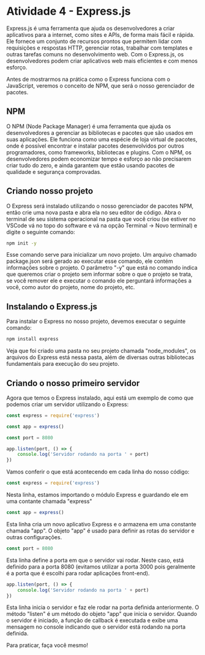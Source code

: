 # Atividade 4 - Express.js

Express.js é uma ferramenta que ajuda os desenvolvedores a criar aplicativos para a internet, como sites e APIs, de forma mais fácil e rápida. Ele fornece um conjunto de recursos prontos que permitem lidar com requisições e respostas HTTP, gerenciar rotas, trabalhar com templates e outras tarefas comuns no desenvolvimento web. Com o Express.js, os desenvolvedores podem criar aplicativos web mais eficientes e com menos esforço.

Antes de mostrarmos na prática como o Express funciona com o JavaScript, veremos o conceito de NPM, que será o nosso gerenciador de pacotes.

## NPM

O NPM (Node Package Manager) é uma ferramenta que ajuda os desenvolvedores a gerenciar as bibliotecas e pacotes que são usados em suas aplicações. Ele funciona como uma espécie de loja virtual de pacotes, onde é possível encontrar e instalar pacotes desenvolvidos por outros programadores, como frameworks, bibliotecas e plugins. Com o NPM, os desenvolvedores podem economizar tempo e esforço ao não precisarem criar tudo do zero, e ainda garantem que estão usando pacotes de qualidade e segurança comprovadas.

## Criando nosso projeto

O Express será instalado utilizando o nosso gerenciador de pacotes NPM, então crie uma nova pasta e abra ela no seu editor de código. Abra o terminal de seu sistema operacional na pasta que você criou (se estiver no VSCode vá no topo do software e vá na opção Terminal -> Novo terminal) e digite o seguinte comando:

```bash
npm init -y
```

Esse comando serve para inicializar um novo projeto. Um arquivo chamado package.json será gerado ao executar esse comando, ele contém informações sobre o projeto. O parâmetro "-y" que está no comando indica que queremos criar o projeto sem informar sobre o que o projeto se trata, se você remover ele e executar o comando ele perguntará informações a você, como autor do projeto, nome do projeto, etc.

## Instalando o Express.js

Para instalar o Express no nosso projeto, devemos executar o seguinte comando:

```bash
npm install express
```

Veja que foi criado uma pasta no seu projeto chamada "node_modules", os arquivos do Express está nessa pasta, além de diversas outras bibliotecas fundamentais para execução do seu projeto.

## Criando o nosso primeiro servidor

Agora que temos o Express instalado, aqui está um exemplo de como que podemos criar um servidor utilizando o Express:

```javascript
const express = require('express')

const app = express()

const port = 8080

app.listen(port, () => {
    console.log('Servidor rodando na porta ' + port)
})
```

Vamos conferir o que está acontecendo em cada linha do nosso código:

```javascript
const express = require('express')
```

Nesta linha, estamos importando o módulo Express e guardando ele em uma contante chamada "express"

```javascript
const app = express()
```

Esta linha cria um novo aplicativo Express e o armazena em uma constante chamada "app". O objeto "app" é usado para definir as rotas do servidor e outras configurações.

```javascript
const port = 8080
```

Esta linha define a porta em que o servidor vai rodar. Neste caso, está definido para a porta 8080 (evitamos utilizar a porta 3000 pois geralmente é a porta que é escolhi para rodar aplicações front-end).

```javascript
app.listen(port, () => {
    console.log('Servidor rodando na porta ' + port)
})
```

Esta linha inicia o servidor e faz ele rodar na porta definida anteriormente. O método "listen" é um método do objeto "app" que inicia o servidor. Quando o servidor é iniciado, a função de callback é executada e exibe uma mensagem no console indicando que o servidor está rodando na porta definida.

Para praticar, faça você mesmo!